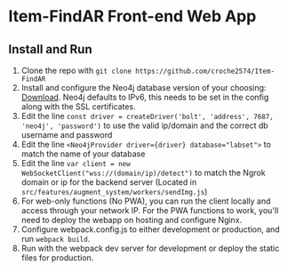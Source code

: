 # Item-FindAR Front-end Web App

## Install and Run
 1. Clone the repo with `git clone https://github.com/croche2574/Item-FindAR`
 2. Install and configure the Neo4j database version of your choosing: [Download](https://neo4j.com/deployment-center/#community). Neo4j defaults to IPv6, this needs to be set in the config along with the SSL certificates.
 3. Edit the line `const driver = createDriver('bolt', 'address', 7687, 'neo4j', 'password')` to use the valid ip/domain and the correct db username and password  
 4. Edit the line `<Neo4jProvider driver={driver} database="labset">` to match the name of your database 
 5. Edit the line `var client = new WebSocketClient("wss://(domain/ip)/detect")` to match the Ngrok domain or ip for the backend server (Located in `src/features/augment_system/workers/sendImg.js`)
 6. For web-only functions (No PWA), you can run the client locally and access through your network IP. For the PWA functions to work, you'll need to deploy the webapp on hosting and configure Nginx.
 7. Configure webpack.config.js to either development or production, and run `webpack build`.
 8. Run with the webpack dev server for development or deploy the static files for production.
